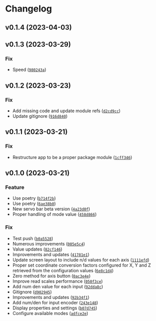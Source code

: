 # Changelog

<!--next-version-placeholder-->

## v0.1.4 (2023-04-03)


## v0.1.3 (2023-03-29)
### Fix
* Speed ([`980243a`](https://gitlab.provvedo.com/sbertelli/rotary-controller-python/-/commit/980243ad806a29a289f62f239ae81998c12010f0))

## v0.1.2 (2023-03-23)
### Fix
* Add missing code and update module refs ([`d2cd9cc`](https://gitlab.provvedo.com/sbertelli/rotary-controller-python/-/commit/d2cd9cc0ff4056a34abc9e94a4d911db8fd06328))
* Update gitignore ([`916d840`](https://gitlab.provvedo.com/sbertelli/rotary-controller-python/-/commit/916d840042e874c5bad26f35c066ef574e81290e))

## v0.1.1 (2023-03-21)
### Fix
* Restructure app to be a proper package module ([`1cff346`](https://gitlab.provvedo.com/sbertelli/rotary-controller-python/-/commit/1cff34637cc011be19afa0102fcd65c5b4190dbe))

## v0.1.0 (2023-03-21)
### Feature
* Use poetry ([`b714f2b`](https://gitlab.provvedo.com/sbertelli/rotary-controller-python/-/commit/b714f2b33a163b1b577932af25c7fb0b49fea93d))
* Use poetry ([`6ae38b0`](https://gitlab.provvedo.com/sbertelli/rotary-controller-python/-/commit/6ae38b0ccdf9e491b8d439205e8ca70b5dbcb73a))
* New servo bar beta version ([`4a23d0f`](https://gitlab.provvedo.com/sbertelli/rotary-controller-python/-/commit/4a23d0f9440f4f709eb5753ebec8898129c5c148))
* Proper handling of mode value ([`458d866`](https://gitlab.provvedo.com/sbertelli/rotary-controller-python/-/commit/458d8664507834eb1064d35ac69f2eac72b2d342))

### Fix
* Test push ([`b0a5528`](https://gitlab.provvedo.com/sbertelli/rotary-controller-python/-/commit/b0a552899c448bd14ffd2d353afa5e677ee4019a))
* Numerous improvements ([`005e5c4`](https://gitlab.provvedo.com/sbertelli/rotary-controller-python/-/commit/005e5c45bfe928042301a4e9017ccd483fe478a2))
* Value updates ([`82cf146`](https://gitlab.provvedo.com/sbertelli/rotary-controller-python/-/commit/82cf1465b7b1def824c0e5febffd8809b7e0bdd5))
* Improvements and updates ([`41781e1`](https://gitlab.provvedo.com/sbertelli/rotary-controller-python/-/commit/41781e132ef3187db39678f75b170c8e07c8137a))
* Update screen layout to include n/d values for each axis ([`1111efd`](https://gitlab.provvedo.com/sbertelli/rotary-controller-python/-/commit/1111efd2f5a6a678b9bc6dc0aa7ce66538f9b93c))
* Proper set coordinate conversion factors configured for X, Y and Z retrieved from the configuration values ([`6e8c1d4`](https://gitlab.provvedo.com/sbertelli/rotary-controller-python/-/commit/6e8c1d4de2b3ab3655cc305014250d51d26b9a17))
* Zero method for axis button ([`0ac3e4e`](https://gitlab.provvedo.com/sbertelli/rotary-controller-python/-/commit/0ac3e4eb35350c81cd3ab14b3c2b00fe8072d5ea))
* Improve read scales performance ([`050f3ce`](https://gitlab.provvedo.com/sbertelli/rotary-controller-python/-/commit/050f3cec19c88549648eb9ffed45a4eae03c7583))
* Add num den value for each input ([`92dda8c`](https://gitlab.provvedo.com/sbertelli/rotary-controller-python/-/commit/92dda8c31d901912a9ce37c5357667f325b9b15d))
* Gitignore ([`d902945`](https://gitlab.provvedo.com/sbertelli/rotary-controller-python/-/commit/d902945762abe633604b86cd0b470ac3dd081031))
* Improvements and updates ([`92b34f1`](https://gitlab.provvedo.com/sbertelli/rotary-controller-python/-/commit/92b34f13791a1c55d7580fa76fd3b05c3850f887))
* Add num/den for input encoder ([`243e148`](https://gitlab.provvedo.com/sbertelli/rotary-controller-python/-/commit/243e148140d870560d61dbef532c4a92bb12c7f7))
* Display properties and settings ([`b07d745`](https://gitlab.provvedo.com/sbertelli/rotary-controller-python/-/commit/b07d7455b6e6ea4fd6e7a33017f9e7c64c553907))
* Configure available modes ([`adfce2e`](https://gitlab.provvedo.com/sbertelli/rotary-controller-python/-/commit/adfce2ec37786ad4cd5fe824d3f2f28c3d1aff89))
